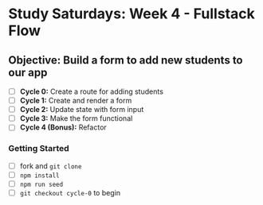 # Study Saturdays: Week 4 - Fullstack Flow

## **Objective:** Build a form to add new students to our app
- [ ] **Cycle 0:** Create a route for adding students
- [ ] **Cycle 1:** Create and render a form
- [ ] **Cycle 2:** Update state with form input
- [ ] **Cycle 3:** Make the form functional
- [ ] **Cycle 4 (Bonus):** Refactor

### **Getting Started**

- [ ] fork and `git clone`
- [ ] `npm install`
- [ ] `npm run seed`
- [ ] `git checkout cycle-0` to begin
